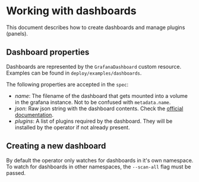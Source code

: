 # Working with dashboards

This document describes how to create dashboards and manage plugins (panels).

## Dashboard properties

Dashboards are represented by the `GrafanaDashboard` custom resource. Examples can be found in `deploy/examples/dashboards`.

The following properties are accepted in the `spec`:

* *name*: The filename of the dashboard that gets mounted into a volume in the grafana instance. Not to be confused with `metadata.name`.
* *json*: Raw json string with the dashboard contents. Check the [official documentation](https://grafana.com/docs/reference/dashboard/#dashboard-json).
* *plugins*: A list of plugins required by the dashboard. They will be installed by the operator if not already present.

## Creating a new dashboard

By default the operator only watches for dashboards in it's own namespace. To watch for dashboards in other namespaces, the `--scan-all` flag must be passed.

 